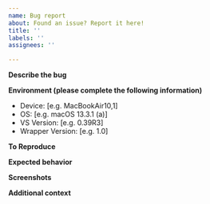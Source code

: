 ```yaml
---
name: Bug report
about: Found an issue? Report it here!
title: ''
labels: ''
assignees: ''

---
```


**Describe the bug**
<!-- Through explanation of experienced bug. -->

**Environment (please complete the following information)**
- Device: [e.g. MacBookAir10,1]
- OS: [e.g. macOS 13.3.1 (a)]
- VS Version: [e.g. 0.39R3]
- Wrapper Version: [e.g. 1.0]

**To Reproduce**
<!-- Steps to reproduce the behavior: -->

**Expected behavior**
<!-- A clear and concise description of what you expected to happen. -->

**Screenshots**
<!-- If applicable, add screenshots to help explain your problem. -->

**Additional context**
<!-- Add any other context about the problem here. -->
